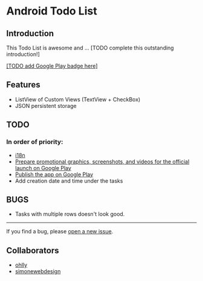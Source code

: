 Android Todo List
=================

Introduction
------------

This Todo List is awesome and ... [TODO complete this outstanding introduction!]

[[TODO add Google Play badge here]](https://developer.android.com/distribute/googleplay/publish/preparing.html#badges)


Features
--------

- ListView of Custom Views (TextView + CheckBox)
- JSON persistent storage


TODO
----

### In order of priority:

- [i18n](https://developer.android.com/guide/topics/resources/localization.html)
- [Prepare promotional graphics, screenshots, and videos for the official launch on Google Play](https://developer.android.com/distribute/googleplay/publish/preparing.html#graphics)
- [Publish the app on Google Play](https://developer.android.com/distribute/googleplay/publish/preparing.html#graphics)
- Add creation date and time under the tasks


BUGS
----

- Tasks with multiple rows doesn't look good. 

---

If you find a bug, please [open a new issue](https://github.com/simonewebdesign/todolist/issues).


Collaborators
-------------

- [ohlly](https://github.com/ohlly/)
- [simonewebdesign](https://github.com/simonewebdesign/)
